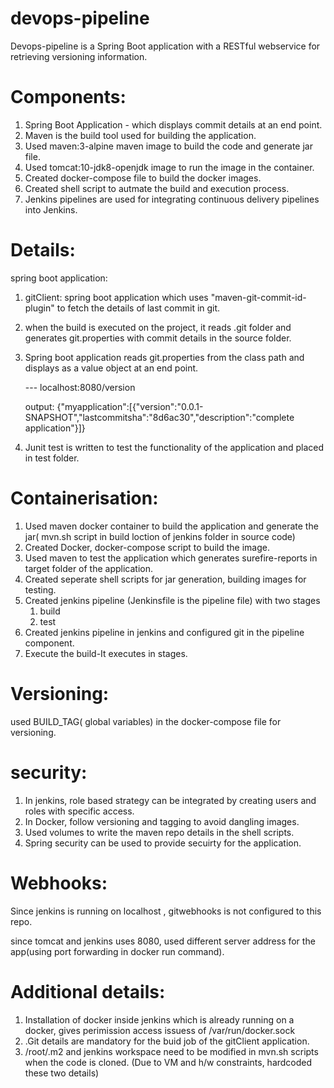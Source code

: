# devops-pipeline

Devops-pipeline is a Spring Boot application with a RESTful webservice for retrieving versioning information. 

Components:
==========

1. Spring Boot Application - which displays commit details at an end point.
2. Maven is the build tool used for building the application.
3. Used maven:3-alpine maven image to build the code and generate jar file.
4. Used tomcat:10-jdk8-openjdk image to run the image in the container.
5. Created docker-compose file to build the docker images.
6. Created shell script to autmate the build and execution process.
7. Jenkins pipelines are used for integrating continuous delivery pipelines into Jenkins.

Details:
========
 
 spring boot application:
 
 1. gitClient: spring boot application which uses "maven-git-commit-id-plugin" to fetch the details of last commit in git.
 
 2. when the build is executed on the project, it reads .git folder and generates git.properties with commit details in the source folder.
 
 3. Spring boot application reads git.properties from the class path and displays as a value object at an end point.
 
      --- localhost:8080/version
 
       output:   {"myapplication":[{"version":"0.0.1-SNAPSHOT","lastcommitsha":"8d6ac30","description":"complete application"}]}
 
4.  Junit test is written to test the functionality of the application and placed in test folder.
 
 Containerisation:
 ================
 
 1. Used maven docker container to build the application and generate the jar( mvn.sh script in build loction of jenkins folder in source code)
 2. Created Docker, docker-compose script to build the image.
 3. Used maven to test the application which generates surefire-reports in target folder of the application.
 4. Created seperate shell scripts for jar generation, building images for testing.
 5. Created jenkins pipeline (Jenkinsfile is the pipeline file) with two stages 
      1. build
      2. test
 6. Created jenkins pipeline in jenkins and configured git in the pipeline component.
 7. Execute the build-It executes in stages.
 
 Versioning: 
 ==================
 used BUILD_TAG( global variables)  in the docker-compose file for versioning.
 
 security:
 =========
  1. In jenkins, role based strategy can be integrated by creating users and roles with specific access.
  2. In Docker, follow versioning and tagging to avoid dangling images.
  3. Used volumes to write the maven repo details in the shell scripts.
  4. Spring security can be used to provide secuirty for the application.
  
  
  Webhooks:
  ==========
   Since jenkins is running on localhost , gitwebhooks is not configured to this repo.
   
   since tomcat and jenkins uses 8080, used different server address for the app(using port forwarding in docker run command).
   

 
 
Additional details:
 =======
 
1.   Installation of docker inside jenkins which is already running on a docker, gives perimission access issuess of /var/run/docker.sock
2.   .Git details are mandatory for the buid job of the gitClient application.
3.    /root/.m2 and jenkins workspace need to be modified in mvn.sh scripts when the code is cloned. (Due to VM and h/w constraints, hardcoded these two details)

 
 
          
 
 
 
 

 
 
